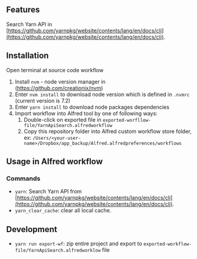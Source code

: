 ## Features

Search Yarn API in [https://github.com/yarnpkg/website/contents/lang/en/docs/cli](https://github.com/yarnpkg/website/contents/lang/en/docs/cli). 

## Installation

Open terminal at source code workflow

1. Install `nvm` - node version manager in (https://github.com/creationix/nvm)
2. Enter `nvm install` to download node version which is defined in `.nvmrc` (current version is 7.2)
3. Enter `yarn install` to download node packages dependencies
4. Import workflow into Alfred tool by one of following ways: 
    1. Double-click on exported file in `exported-worfllow-file/YarnApiSearch.alfredworkflow`
    2. Copy this repository folder into Alfred custom workflow store folder, ex: `/Users/<your-user-name>/Dropbox/app_backup/Alfred.alfredpreferences/workflows`

## Usage in Alfred workflow

### Commands
- `yarn`: Search Yarn API from [https://github.com/yarnpkg/website/contents/lang/en/docs/cli](https://github.com/yarnpkg/website/contents/lang/en/docs/cli).
- `yarn_clear_cache`: clear all local cache. 

## Development

- `yarn run export-wf`: zip entire project and export to `exported-workflow-file/YarnApiSearch.alfredworklow` file 